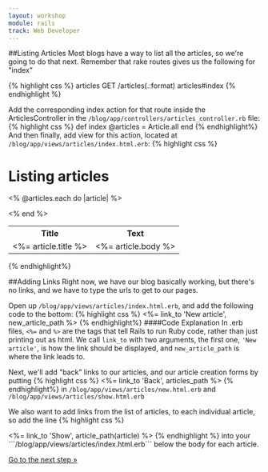```yaml
---
layout: workshop
module: rails
track: Web Developer
---
```

##Listing Articles
Most blogs have a way to list all the articles, so we're going to do that next.
Remember that rake routes gives us the following for "index"

{% highlight css %}
articles GET    /articles(.:format)          articles#index
{% endhighlight %}

Add the corresponding index action for that route inside the ArticlesController in the ```/blog/app/controllers/articles_controller.rb``` file:
{% highlight css %}
def index
  @articles = Article.all
end
{% endhighlight%}
And then finally, add view for this action, located at ```/blog/app/views/articles/index.html.erb```:
{% highlight css %}
<h1>Listing articles</h1>
 
<table>
  <tr>
    <th>Title</th>
    <th>Text</th>
  </tr>
 
  <% @articles.each do |article| %>
    <tr>
      <td><%= article.title %></td>
      <td><%= article.body %></td>
    </tr>
  <% end %>
</table>
{% endhighlight%}

##Adding Links
Right now, we have our blog basically working, but there's no links, and we have to type the urls to get to our pages.


Open up ```/blog/app/views/articles/index.html.erb```, and add the following code to the bottom:
{% highlight css %}
<%= link_to 'New article', new_article_path %>
{% endhighlight%}
####Code Explanation
In .erb files, ```<%=``` and ```%>``` are the tags that tell Rails to run Ruby code, rather than just printing out as html.
We call ```link_to``` with two arguments, the first one, ```'New article'```, is how the link should be displayed, and ```new_article_path``` is where the link leads to.

Next, we'll add "back" links to our articles, and our article creation forms by putting
{% highlight css %}
<%= link_to 'Back', articles_path %>
{% endhighlight%}
in ```/blog/app/views/articles/new.html.erb``` and ```/blog/app/views/articles/show.html.erb```

We also want to add links from the list of articles, to each individual article, so add the line
{% highlight css %}
<td><%= link_to 'Show', article_path(article) %></td>
{% endhighlight %}
into your ```/blog/app/views/articles/index.html.erb``` below the body for each article.

<p class="codelab-paging">
  <a href="../rails-7">Go to the next step &raquo;</a>
</p>